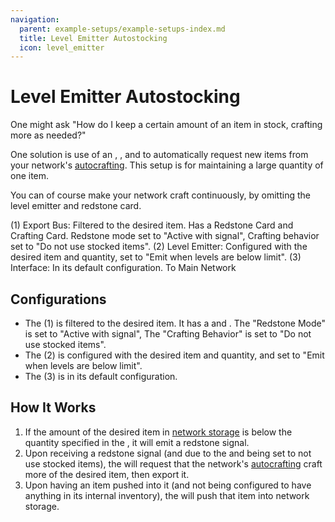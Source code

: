 ```yaml
---
navigation:
  parent: example-setups/example-setups-index.md
  title: Level Emitter Autostocking
  icon: level_emitter
---
```


# Level Emitter Autostocking

One might ask "How do I keep a certain amount of an item in stock, crafting more as needed?"

One solution is use of an <ItemLink id="export_bus" />, <ItemLink id="level_emitter" />, and <ItemLink id="crafting_card" /> to automatically request new items
from your network's [autocrafting](../ae2-mechanics/autocrafting.md). This setup is for maintaining a large quantity of one item.

You can of course make your network craft continuously, by omitting the level emitter and redstone card.

<GameScene zoom="6" interactive={true}>
  <ImportStructure src="../assets/assemblies/level_emitter_autostocking.snbt" />

  <BoxAnnotation color="#dddddd" min="1 1 0" max="2 1.3 1">
        (1) Export Bus: Filtered to the desired item. Has a Redstone Card and Crafting Card. Redstone mode set to
        "Active with signal", Crafting behavior set to "Do not use stocked items".
        <Row><ItemImage id="redstone_card" scale="2" /> <ItemImage id="crafting_card" scale="2" /></Row>
  </BoxAnnotation>

  <BoxAnnotation color="#dddddd" min="0.7 1 0" max="1 2 1">
        (2) Level Emitter: Configured with the desired item and quantity, set to "Emit when levels are below limit".
  </BoxAnnotation>

  <BoxAnnotation color="#dddddd" min="1 0 0" max="2 1 1">
        (3) Interface: In its default configuration.
  </BoxAnnotation>

<DiamondAnnotation pos="4 0.5 0.5" color="#00ff00">
        To Main Network
    </DiamondAnnotation>

  <IsometricCamera yaw="195" pitch="30" />
</GameScene>

## Configurations

* The <ItemLink id="export_bus" /> (1) is filtered to the desired item. It has a <ItemLink id="redstone_card" /> and <ItemLink id="crafting_card" />.
  The "Redstone Mode" is set to "Active with signal", The "Crafting Behavior" is set to "Do not use stocked items".
* The <ItemLink id="level_emitter" /> (2) is configured with the desired item and quantity, and set to "Emit when levels are below limit".
* The <ItemLink id="interface" /> (3) is in its default configuration.

## How It Works

1. If the amount of the desired item in [network storage](../ae2-mechanics/import-export-storage.md) is below the quantity specified in the
   <ItemLink id="level_emitter" />, it will emit a redstone signal.
2. Upon receiving a redstone signal (and due to the <ItemLink id="crafting_card" /> and being set to not use stocked items),
   the <ItemLink id="export_bus" /> will request that the network's [autocrafting](../ae2-mechanics/autocrafting.md) craft
   more of the desired item, then export it.
3. Upon having an item pushed into it (and not being configured to have anything in its internal inventory), the <ItemLink id="interface" /> will push that item into network storage.